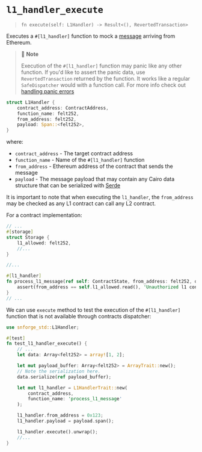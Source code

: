 # `l1_handler_execute`

> `fn execute(self: L1Handler) -> Result<(), RevertedTransaction>`

Executes a `#[l1_handler]` function to mock a
[message](https://docs.starknet.io/documentation/architecture_and_concepts/L1-L2_Communication/messaging-mechanism/)
arriving from Ethereum.

> 📝 **Note**
> 
> Execution of the `#[l1_handler]` function may panic like any other function.
> If you'd like to assert the panic data, use `RevertedTransaction` returned by the function.
> It works like a regular `SafeDispatcher` would with a function call.
> For more info check out [handling panic errors](../../testing/contracts.md#handling-errors)


```rust
struct L1Handler {
    contract_address: ContractAddress,
    function_name: felt252,
    from_address: felt252,
    payload: Span::<felt252>,
}
```

where:

- `contract_address` - The target contract address
- `function_name` - Name of the `#[l1_handler]` function
- `from_address` - Ethereum address of the contract that sends the message
- `payload` - The message payload that may contain any Cairo data structure that can be serialized with
[Serde](https://book.cairo-lang.org/appendix-03-derivable-traits.html?highlight=serde#serializing-with-serde)

It is important to note that when executing the `l1_handler`,
the `from_address` may be checked as any L1 contract can call any L2 contract.

For a contract implementation:

```rust
// ...
#[storage]
struct Storage {
    l1_allowed: felt252,
    //...
}

//...

#[l1_handler]
fn process_l1_message(ref self: ContractState, from_address: felt252, data: Span<felt252>) {
    assert(from_address == self.l1_allowed.read(), 'Unauthorized l1 contract');
}
// ...
```

We can use `execute` method to test the execution of the `#[l1_handler]` function that is
not available through contracts dispatcher:

```rust
use snforge_std::L1Handler;

#[test]
fn test_l1_handler_execute() {
    // ...
    let data: Array<felt252> = array![1, 2];

    let mut payload_buffer: Array<felt252> = ArrayTrait::new();
    // Note the serialization here.
    data.serialize(ref payload_buffer);

    let mut l1_handler = L1HandlerTrait::new(
        contract_address,
        function_name: 'process_l1_message'
    );

    l1_handler.from_address = 0x123;
    l1_handler.payload = payload.span();

    l1_handler.execute().unwrap();
    //...
}
```
